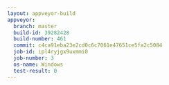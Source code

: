 ```yaml
---
layout: appveyor-build
appveyor:
  branch: master
  build-id: 39282428
  build-number: 461
  commit: c4ca91eba23e2cd0c6c7061e47651ce5fa2c5084
  job-id: ipl4ryjgx9uxmmi0
  job-number: 3
  os-name: Windows
  test-result: 0
---
```

